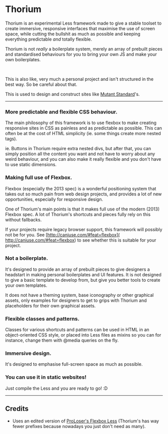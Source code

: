 # Thorium

Thorium is an experimental Less framework made to give a stable toolset to create immersive, responsive interfaces that maximise the use of screen space, while cutting the bullshit as much as possible and keeping everything predictable *and* totally flexible.

Thorium is not *really* a boilerplate system, merely an array of prebuilt pieces and standardised behaviours for you to bring your own JS and make your own boilerplates.

<br/>

This is also like, very much a personal project and isn't structured in the best way. So be careful about that.

This is used to design and construct sites like [Mutant Standard](https://mutant.tech)'s.

---


### More predictable and flexible CSS behaviour.

The main philosophy of this framework is to use flexbox to make creating responsive sites in CSS as painless and as predictable as possible. This can often be at the cost of HTML simplicity (ie. some things create more nested tags).

ie. Buttons in Thorium require extra nested divs, but after that, you can simply position all the content you want and not have to worry about any weird behaviour, and you can also make it really flexible and you don't have to use static dimensions.



### Making full use of Flexbox.
Flexbox (especially the 2013 spec) is a wonderful positioning system that takes out so much pain from web design projects, and provides a lot of new opportunities, especially for responsive design.

One of Thorium's main points is that it makes full use of the modern (2013) Flexbox spec. A lot of Thorium's shortcuts and pieces fully rely on this without fallbacks.

If your projects require legacy browser support, this framework will possibly not be for you. See [http://caniuse.com/#feat=flexbox]( http://caniuse.com/#feat=flexbox) to see whether this is suitable for your project. 


### Not a boilerplate.

It's designed to provide an array of prebuilt pieces to give designers a headstart in making personal boilerplates and UI features. It is not designed to give a basic template to develop from, but give you better tools to create your own templates. 

It does not have a theming system, base iconography or other graphical assets, only examples for designers to get to grips with Thorium and placeholders for their own graphical assets.


### Flexible classes and patterns.

Classes for various shortcuts and patterns can be used in HTML in an object-oriented CSS style, or placed into Less files as mixins so you can for instance, change them with @media queries on the fly.

### Immersive design.

It's designed to emphasise full-screen space as much as possible.

### You can use it in static websites!

Just compile the Less and you are ready to go! :D

----

## Credits

- Uses an edited version of [ProLoser's Flexbox Less](https://github.com/ProLoser/Flexbox.less) (Thorium's has way fewer prefixes because nowadays you just don't need as many).

